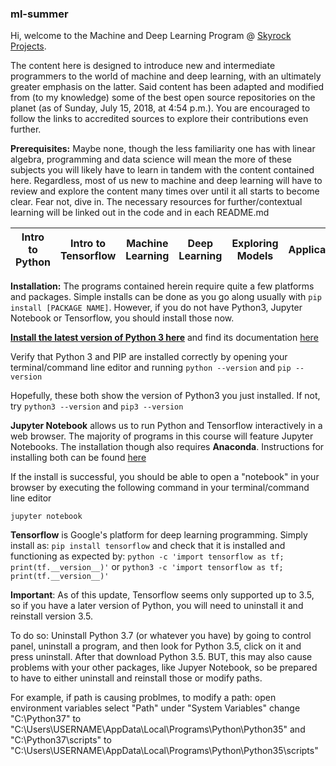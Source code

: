 ### ml-summer

Hi, welcome to the Machine and Deep Learning Program @ [Skyrock Projects](https://www.facebook.com/skyrockprojects/).

The content here is designed to introduce new and intermediate programmers to the world of machine and deep learning, with an ultimately greater emphasis on the latter. Said content has been adapted and modified from (to my knowledge) some of the best open source repositories on the planet (as of Sunday, July 15, 2018, at 4:54 p.m.). You are encouraged to follow the links to accredited sources to explore their contributions even further.

**Prerequisites:** Maybe none, though the less familiarity one has with linear algebra, programming and data science will mean the more of these subjects you will likely have to learn in tandem with the content contained here. Regardless, most of us new to machine and deep learning will have to review and explore the content many times over until it all starts to become clear. Fear not, dive in. The necessary resources for further/contextual learning will be linked out in the code and in each README.md

|Intro to Python|Intro to Tensorflow|Machine Learning|Deep Learning|Exploring Models|Applications|
|---|---|---|---|---|---|

**Installation:** The programs contained herein require quite a few platforms and packages. Simple installs can be done as you go along usually with ```pip install [PACKAGE NAME]```. However, if you do not have Python3, Jupyter Notebook or Tensorflow, you should install those now.

**[Install the latest version of Python 3 here](https://www.python.org/downloads/)** and find its documentation [here](https://docs.python.org/3/)

Verify that Python 3 and PIP are installed correctly by opening your terminal/command line editor and running
```python --version```
and
```pip --version```

Hopefully, these both show the version of Python3 you just installed. If not, try
```python3 --version```
and
```pip3 --version```

**Jupyter Notebook** allows us to run Python and Tensorflow interactively in a web browser. The majority of programs in this course will feature Jupyter Notebooks. The installation though also requires **Anaconda**. Instructions for installing both can be found [here](http://jupyter.org/install)

If the install is successful, you should be able to open a "notebook" in your browser by executing the following command in your terminal/command line editor

```jupyter notebook```

**Tensorflow** is Google's platform for deep learning programming. Simply install as:
```pip install tensorflow```
and check that it is installed and functioning as expected by:
```python -c 'import tensorflow as tf; print(tf.__version__)'```
or
```python3 -c 'import tensorflow as tf; print(tf.__version__)'```

**Important**: As of this update, Tensorflow seems only supported up to 3.5, so if you have a later version of Python, you will need to uninstall it and reinstall version 3.5. 

To do so: Uninstall Python 3.7 (or whatever you have) by going to control panel, uninstall a program, and then look for Python 3.5, click on it and press uninstall. After that download Python 3.5. BUT, this may also cause problems with your other packages, like Jupyer Notebook, so be prepared to have to either uninstall and reinstall those or modify paths.

For example, if path is causing problmes, to modify a path: open environment variables select "Path" under "System Variables" change "C:\Python37" to "C:\Users\USERNAME\AppData\Local\Programs\Python\Python35" and "C:\Python37\scripts" to "C:\Users\USERNAME\AppData\Local\Programs\Python\Python35\scripts"

